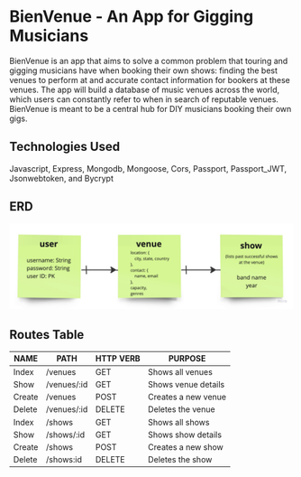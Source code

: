 # BienVenue - An App for Gigging Musicians

BienVenue is an app that aims to solve a common problem that touring and gigging musicians have when booking their own shows: finding the best venues to perform at and accurate contact information for bookers at these venues. The app will build a database of music venues across the world, which users can constantly refer to when in search of reputable venues. BienVenue is meant to be a central hub for DIY musicians booking their own gigs.

## Technologies Used

Javascript, Express, Mongodb, Mongoose, Cors, Passport, Passport_JWT, Jsonwebtoken, and Bycrypt

## ERD

![Entity Relationship Diagram](./images/BienVenue%20App%20ERD.jpg)

## Routes Table

|  NAME  |    PATH      | HTTP VERB |         PURPOSE           |
| ------ | ------------ | --------- | ------------------------  |
| Index  |   /venues    |    GET    |    Shows all venues       |
| Show   |  /venues/:id |    GET    |  Shows venue details |
| Create |  /venues     |    POST   |  Creates a new venue      |
| Delete |  /venues/:id |   DELETE  |    Deletes the venue      |
|  Index  |  /shows       |    GET        |  Shows all shows               |
|  Show   |  /shows/:id   |     GET       |  Shows show details                |
|  Create  |  /shows     |    POST        |  Creates a new show           |
|  Delete | /shows:id   |     DELETE     |  Deletes the show                         |